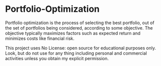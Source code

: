 # Portfolio-Optimization
Portfolio optimization is the process of selecting the best portfolio, out of the set of portfolios being considered, according to some objective. The objective typically maximizes factors such as expected return and minimizes costs like financial risk.

This project uses No License: open source for educational purposes only. Look, but do not use for any thing including personal and commercial activities unless you obtain my explicit permission.
